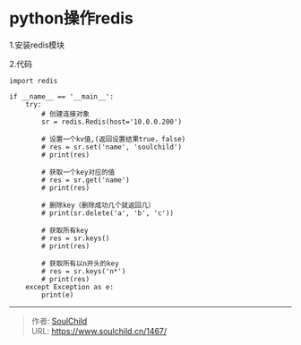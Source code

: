 # python操作redis

<!--more-->
1.安装redis模块

2.代码
<pre class="line-numbers" data-line="1" data-start="1"><code class="language-python">import redis

if __name__ == '__main__':
    try:
        # 创建连接对象
        sr = redis.Redis(host='10.0.0.200')

        # 设置一个kv值,(返回设置结果true，false)
        # res = sr.set('name', 'soulchild')
        # print(res)

        # 获取一个key对应的值
        # res = sr.get('name')
        # print(res)

        # 删除key（删除成功几个就返回几）
        # print(sr.delete('a', 'b', 'c'))

        # 获取所有key
        # res = sr.keys()
        # print(res)

        # 获取所有以n开头的key
        # res = sr.keys('n*')
        # print(res)
    except Exception as e:
        print(e)</code></pre>


---

> 作者: [SoulChild](https://www.soulchild.cn)  
> URL: https://www.soulchild.cn/1467/  

